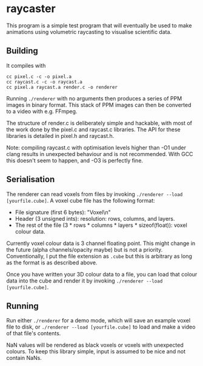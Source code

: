 raycaster
=========

This program is a simple test program that will eventually be used to make
animations using volumetric raycasting to visualise scientific data.

## Building

It compiles with

    cc pixel.c -c -o pixel.a
    cc raycast.c -c -o raycast.a
    cc pixel.a raycast.a render.c -o renderer

Running `./renderer` with no arguments then produces a series of PPM images in
binary format. This stack of PPM images can then be converted to a video with
e.g. FFmpeg.

The structure of render.c is deliberately simple and hackable, with most of the
work done by the pixel.c and raycast.c libraries. The API for these libraries is
detailed in pixel.h and raycast.h.

Note: compiling raycast.c with optimisation levels higher than -O1 under clang
results in unexpected behaviour and is not recommended. With GCC this doesn't
seem to happen, and -O3 is perfectly fine.

## Serialisation

The renderer can read voxels from files by invoking `./renderer --load
[yourfile.cube]`. A voxel cube file has the following format:

* File signature (first 6 bytes): "Voxel\n"
* Header (3 unsigned ints): resolution: rows, columns, and layers.
* The rest of the file (3 * rows * columns * layers * sizeof(float)): voxel colour data.

Currently voxel colour data is 3 channel floating point. This might change in
the future (alpha channels/opacity maybe) but is not a priority. Conventionally,
I put the file extension as `.cube` but this is arbitrary as long as the format
is as described above.

Once you have written your 3D colour data to a file, you can load that colour
data into the cube and render it by invoking `./renderer --load [yourfile.cube]`.

## Running

Run either `./renderer` for a demo mode, which will save an example voxel file
to disk, or `./renderer --load [yourfile.cube]` to load and make a video of that
file's contents.

NaN values will be rendered as black voxels or voxels with unexpected colours.
To keep this library simple, input is assumed to be nice and not contain NaNs.

